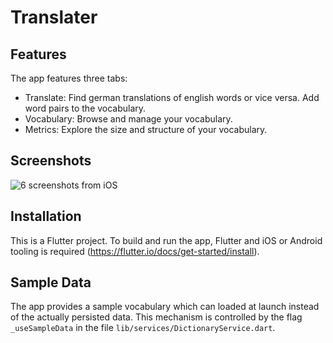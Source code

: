 # Translater

## Features

The app features three tabs:

- Translate: Find german translations of english words or vice versa. Add word pairs to the vocabulary.
- Vocabulary: Browse and manage your vocabulary.
- Metrics: Explore the size and structure of your vocabulary.

## Screenshots

![6 screenshots from iOS](http://TODO)

## Installation

This is a Flutter project. To build and run the app, Flutter and iOS or Android tooling is required (https://flutter.io/docs/get-started/install).

## Sample Data

The app provides a sample vocabulary which can loaded at launch instead of the actually persisted data. This mechanism is controlled by the flag `_useSampleData` in the file `lib/services/DictionaryService.dart`.
